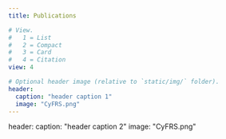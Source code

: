 ```yaml
---
title: Publications

# View.
#   1 = List
#   2 = Compact
#   3 = Card
#   4 = Citation
view: 4

# Optional header image (relative to `static/img/` folder).
header:
  caption: "header caption 1"
  image: "CyFRS.png"
---
```

header:
  caption: "header caption 2"
  image: "CyFRS.png"